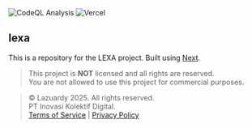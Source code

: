 <div>
  <img alt="CodeQL Analysis" src="https://github.com/lazuardytech/lexa/actions/workflows/github-code-scanning/codeql/badge.svg" />
  <img alt="Vercel" src="https://deploy-badge.vercel.app?url=https://lazuardy.tech&logo=vercel&name=vercel" />
</div>

## lexa

This is a repository for the LEXA project. Built using [Next](https://nextjs.org).

> This project is **NOT** licensed and all rights are reserved. <br/>
> You are not allowed to use this project for commercial purposes.

> © Lazuardy 2025. All rights reserved. <br/>
> PT Inovasi Kolektif Digital. <br/> [Terms of Service](https://lazuardy.tech/terms) | [Privacy Policy](https://lazuardy.tech/privacy)

